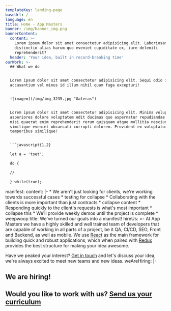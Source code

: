 ```yaml
---
templateKey: landing-page
baseUrl: /
language: en
title: Home - App Masters
banner: /img/banner_img.png
bannerContent:
  content: >-
    Lorem ipsum dolor sit amet consectetur adipisicing elit. Laboriosam tenetur
    distinctio alias harum quo eveniet cupiditate ex, iure deleniti
    reprehenderit?
  header: 'Your idea, built in record-breaking time'
ourWork: >-
  ## What we do


  Lorem ipsum dolor sit amet consectetur adipisicing elit. Sequi odio incidunt
  accusantium vel minus id illum nihil quam fuga excepturi!


  ![imagem](/img/img_3235.jpg "Galeras")


  Lorem ipsum dolor sit amet consectetur adipisicing elit. Minima voluptatum, ea
  asperiores dolore voluptatem odit ducimus quo aspernatur repudiandae dolorum,
  nisi quaerat enim reprehenderit rerum quisquam atque mollitia nesciunt
  similique eveniet obcaecati corrupti dolorem. Provident ex voluptatum eaque
  temporibus similique!


  ```javascript{1,2}

  let a = 'tset';

  do {

  //

  } while(true);

  ```
manifest:
  content: |-
    * We aren't just looking for clients, we're working towards successful cases
      * testing for collapse
    * Collaborating with the clients is more important than just contracts
      * collapse content
    * Responding quickly to the client's requests is what's most important
      * collapse this
    * We'll provide weekly demos until the project is complete
      * weepwoop
  title: We've turned our goals into a manifest!
hireUs: >-
  At App Masters we have a highly skilled and well trained team of developers
  that are capable of working in all parts of a project, be it QA, CI/CD, SEO,
  Front and Backend, as well as mobile. We use [React](/en/technologies/react)
  as the main framework for building quick and robust applications, which when
  paired with [Redux](/en/technologies/redux) provides the best structure for
  making your idea awesome.


  Have we peaked your interest? [Get in touch](/en/contact) and let's discuss
  your idea, we're always excited to meet new teams and new ideas.
weAreHiring: |-
  ## We are hiring!

  Would you like to work with us? [Send us your curriculum](/?)
---
```


